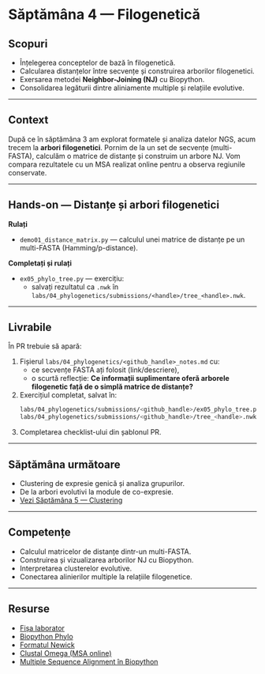 # Săptămâna 4 — Filogenetică

## Scopuri
- Înțelegerea conceptelor de bază în filogenetică.  
- Calcularea distanțelor între secvențe și construirea arborilor filogenetici.  
- Exersarea metodei **Neighbor-Joining (NJ)** cu Biopython.  
- Consolidarea legăturii dintre aliniamente multiple și relațiile evolutive.  

---

## Context
După ce în săptămâna 3 am explorat formatele și analiza datelor NGS, acum trecem la **arbori filogenetici**.
Pornim de la un set de secvențe (multi-FASTA), calculăm o matrice de distanțe și construim un arbore NJ.
Vom compara rezultatele cu un MSA realizat online pentru a observa regiunile conservate.  

---

## Hands-on — Distanțe și arbori filogenetici
**Rulați**  
- `demo01_distance_matrix.py` — calculul unei matrice de distanțe pe un multi-FASTA (Hamming/p-distance).  

**Completați și rulați**  
- `ex05_phylo_tree.py` — exercițiu:  
  - salvați rezultatul ca `.nwk` în `labs/04_phylogenetics/submissions/<handle>/tree_<handle>.nwk`.

---

## Livrabile
În PR trebuie să apară:
1. Fișierul `labs/04_phylogenetics/<github_handle>_notes.md` cu:  
   - ce secvențe FASTA ați folosit (link/descriere),  
   - o scurtă reflecție: **Ce informații suplimentare oferă arborele filogenetic față de o simplă matrice de distanțe?**  
2. Exercițiul completat, salvat în:  
   ```bash
   labs/04_phylogenetics/submissions/<github_handle>/ex05_phylo_tree.py
   labs/04_phylogenetics/submissions/<github_handle>/tree_<handle>.nwk
   ```
3. Completarea checklist-ului din șablonul PR.

---

## Săptămâna următoare
- Clustering de expresie genică și analiza grupurilor.
- De la arbori evolutivi la module de co-expresie.
- [Vezi Săptămâna 5 — Clustering](../04_phylogenetics/README.md)

---

## Competențe
- Calculul matricelor de distanțe dintr-un multi-FASTA.
- Construirea și vizualizarea arborilor NJ cu Biopython.
- Interpretarea clusterelor evolutive.
- Conectarea alinierilor multiple la relațiile filogenetice.

---

## Resurse
- [Fișa laborator](../../docs/lab_onepagers/04_phylogenetics.md)  
- [Biopython Phylo](https://biopython.org/wiki/Phylo)
- [Formatul Newick](http://evolution.genetics.washington.edu/phylip/newicktree.html)
- [Clustal Omega (MSA online)](https://www.ebi.ac.uk/Tools/msa/clustalo/)
- [Multiple Sequence Alignment în Biopython](https://biopython.org/wiki/AlignIO)